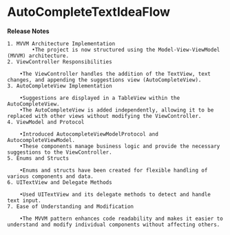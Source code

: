 # AutoCompleteTextIdeaFlow

**Release Notes**

	1. MVVM Architecture Implementation
 			•The project is now structured using the Model-View-ViewModel (MVVM) architecture.
	2. ViewController Responsibilities
 
		•The ViewController handles the addition of the TextView, text changes, and appending the suggestions view (AutoCompleteView).
	3. AutoCompleteView Implementation
 
		•Suggestions are displayed in a TableView within the AutoCompleteView.
		•The AutoCompleteView is added independently, allowing it to be replaced with other views without modifying the ViewController.
	4. ViewModel and Protocol
 
		•Introduced AutocompleteViewModelProtocol and AutocompleteViewModel.
		•These components manage business logic and provide the necessary suggestions to the ViewController.
	5. Enums and Structs
 
		•Enums and structs have been created for flexible handling of various components and data.
	6. UITextView and Delegate Methods
 
		•Used UITextView and its delegate methods to detect and handle text input.
	7. Ease of Understanding and Modification
 
		•The MVVM pattern enhances code readability and makes it easier to understand and modify individual components without affecting others.


 
